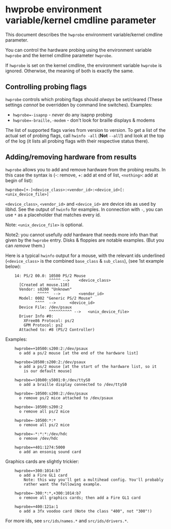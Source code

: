# hwprobe environment variable/kernel cmdline parameter

This document describes the `hwprobe` environment variable/kernel cmdline
parameter.

You can control the hardware probing using the environment variable
`hwprobe` and the kernel cmdline parameter `hwprobe`.

If `hwprobe` is set on the kernel cmdline, the environment variable
`hwprobe` is ignored. Otherwise, the meaning of both is exactly the same.

## Controlling probing flags

`hwprobe` controls which probing flags should *always* be set/cleared (These
settings *cannot* be overridden by command line switches). Examples:

* `hwprobe=-isapnp` - *never* do any isapnp probing
* `hwprobe=-braille,-modem` - don't look for braille displays & modems

The list of supported flags varies from version to version. To get a list of
the actual set of probing flags, call `hwinfo -all` (**Not** `--all`!) and look at the top of
the log (it lists all probing flags with their respective status there).

## Adding/removing hardware from results

`hwprobe` allows you to add and remove hardware from the probing results. In
this case the syntax is (-: remove, +: add at end of list, `<nothing>`: add at
begin of list):

    hwprobe=[+-]<device_class>:<vendor_id>:<device_id>[:<unix_device_file>]

`<device_class>`, `<vendor_id>` and `<device_id>` are device ids as used by
libhd. See the output of `hwinfo` for examples. In connection with `-`, you can
use `*` as a placeholder that matches every id.

Note: `<unix_device_file>` is optional.

Note2: you cannot usefully *add* hardware that needs more info than that
given by the `hwprobe` entry. Disks & floppies are notable examples.
(But you can *remove* them.)

Here is a typical `hwinfo` output for a mouse, with the relevant ids
underlined (`<device_class>` is the combined `base_class` & `sub_class`),
(see 1st example below):

        14: PS/2 00.0: 10500 PS/2 Mouse
                       ^^^^^ -->	<device_class>
          [Created at mouse.110]
          Vendor: s0200 "Unknown"
                  ^^^^^  -->		<vendor_id>
          Model: 0002 "Generic PS/2 Mouse"
                 ^^^^  -->		<device_id>
          Device File: /dev/psaux
                       ^^^^^^^^^^ -->	<unix_device_file>
          Driver Info #0:
            XFree86 Protocol: ps/2
            GPM Protocol: ps2
          Attached to: #8 (PS/2 Controller)

Examples:

        hwprobe=+10500:s200:2:/dev/psaux
          o add a ps/2 mouse [at the end of the hardware list]

        hwprobe=10500:s200:2:/dev/psaux
          o add a ps/2 mouse [at the start of the hardware list, so it
            is our default mouse]

        hwprobe=+10b00:s5001:0:/dev/ttyS0
          o add a braille display connected to /dev/ttyS0

        hwprobe=-10500:s200:2:/dev/psaux
          o remove ps/2 mice attached to /dev/psaux

        hwprobe=-10500:s200:2
          o remove all ps/2 mice

        hwprobe=-10500:*:*
          o remove all ps/2 mice

        hwprobe=-*:*:*:/dev/hdc
          o remove /dev/hdc

        hwprobe=+401:1274:5000
          o add an ensoniq sound card

Graphics cards are slightly trickier:

        hwprobe=+300:1014:b7
          o add a Fire GL1 card
            Note: this way you'll get a multihead config. You'll probably
            rather want the following example.

        hwprobe=-300:*:*,+300:1014:b7
          o remove all graphics cards; then add a Fire GL1 card

        hwprobe=+400:121a:1
          o add a 3fx voodoo card (Note the class "400", not "300"!)

For more ids, see `src/ids/names.*` and `src/ids/drivers.*`.
